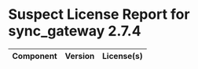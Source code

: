 
Suspect License Report for sync_gateway 2.7.4
=============================================

|Component|Version|License(s)|
| :--- | :--- | :--- |
